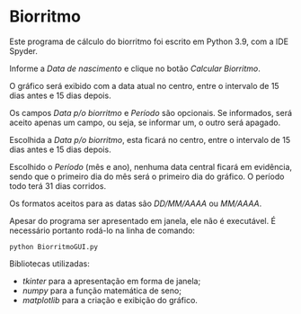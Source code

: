 # Biorritmo

Este programa de cálculo do biorritmo foi escrito em Python 3.9, com a IDE Spyder.



Informe a *Data de nascimento* e clique no botão *Calcular Biorritmo*.

O gráfico será exibido com a data atual no centro, entre o intervalo de 15 dias antes e 15 dias depois.

Os campos *Data p/o biorritmo* e *Período* são opcionais. Se informados, será aceito apenas um campo, ou seja, se informar um, o outro será apagado.

Escolhida a *Data p/o biorritmo*, esta ficará no centro, entre o intervalo de 15 dias antes e 15 dias depois.

Escolhido o *Período* (mês e ano), nenhuma data central ficará em evidência, sendo que o primeiro dia do mês será o primeiro dia do gráfico. O período todo terá 31 dias corridos.

Os formatos aceitos para as datas são *DD/MM/AAAA* ou *MM/AAAA*.

Apesar do programa ser apresentado em janela, ele não é executável. É necessário portanto rodá-lo na linha de comando:

`python BiorritmoGUI.py`



Bibliotecas utilizadas:

- *tkinter* para a apresentação em forma de janela;
- *numpy* para a função matemática de seno;
- *matplotlib* para a criação e exibição do gráfico.


